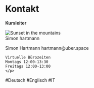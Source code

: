 # Kontakt

**Kursleiter**  

<div class="max-w-sm rounded overflow-hidden shadow-lg">
  <img class="w-full" src="/assets/imgages/simon_png.png" alt="Sunset in the mountains">
  <div class="px-6 py-4">
    <div class="font-bold text-xl mb-2">Simon hartmann</div>
    <p class="text-gray-700 text-base">
    Simon Hartmann
    hartmann@uber.space  

    Virtuelle Bürozeiten  
    Montags 12:00-13:30
    Freitags 12:00-13:00
    </p>
  </div>
  <div class="px-6 py-4">
    <span class="inline-block bg-gray-200 rounded-full px-3 py-1 text-sm font-semibold text-gray-700 mr-2">#Deutsch</span>
    <span class="inline-block bg-gray-200 rounded-full px-3 py-1 text-sm font-semibold text-gray-700 mr-2">#Englisch</span>
    <span class="inline-block bg-gray-200 rounded-full px-3 py-1 text-sm font-semibold text-gray-700">#IT</span>
  </div>
</div>
